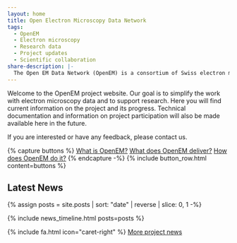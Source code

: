 ```yaml
---
layout: home
title: Open Electron Microscopy Data Network
tags:
  - OpenEM
  - Electron microscopy
  - Research data
  - Project updates
  - Scientific collaboration
share-description: |-
  The Open EM Data Network (OpenEM) is a consortium of Swiss electron microscopy facilities working together to implement FAIR and open research data.
---
```



Welcome to the OpenEM project website. Our goal is to simplify the work with electron microscopy data and to support research. Here you will find current information on the project and its progress. Technical documentation and information on project participation will also be made available here in the future.

If you are interested or have any feedback, please contact us.

{% capture buttons %}
[What is OpenEM?](/about)
[What does OpenEM deliver?](/deliverables)
[How does OpenEM do it?](/timeline)
{% endcapture -%}
{% include button_row.html content=buttons %}

## Latest News

{% assign posts = site.posts | sort: "date" | reverse | slice: 0, 1 -%}

{% include news_timeline.html posts=posts %}

{% include fa.html icon="caret-right" %} [More project news](news)

